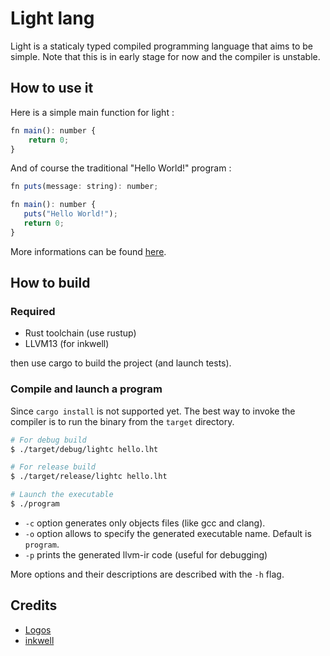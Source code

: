 # Light lang

Light is a staticaly typed compiled programming language that aims to be simple.
Note that this is in early stage for now and the compiler is unstable.

## How to use it

Here is a simple main function for light :

``` js
fn main(): number {
    return 0;
}
```

And of course the traditional "Hello World!" program :

``` js
fn puts(message: string): number;

fn main(): number {
   puts("Hello World!");
   return 0;
}
```

More informations can be found [here](specs.md).

## How to build

### Required

* Rust toolchain (use rustup)
* LLVM13 (for inkwell)
    
then use cargo to build the project (and launch tests).

### Compile and launch a program

Since `cargo install` is not supported yet. The best way to invoke the compiler
is to run the binary from the `target` directory.

``` sh
# For debug build
$ ./target/debug/lightc hello.lht

# For release build
$ ./target/release/lightc hello.lht

# Launch the executable
$ ./program
```

* `-c` option generates only objects files (like gcc and clang).
* `-o` option allows to specify the generated executable name. Default is `program`.
* `-p` prints the generated llvm-ir code (useful for debugging)

More options and their descriptions are described with the `-h` flag.

## Credits

- [Logos](https://docs.rs/logos/latest/logos/)
- [inkwell](https://github.com/TheDan64/inkwell)


